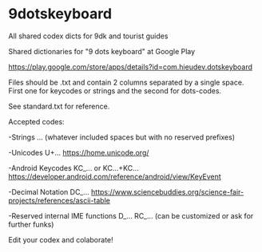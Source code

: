 # 9dotskeyboard
All shared codex dicts for 9dk and tourist guides

Shared dictionaries for "9 dots keyboard" at Google Play

https://play.google.com/store/apps/details?id=com.hieudev.dotskeyboard

Files should be .txt and contain 2 columns separated by a single space. First one for keycodes or strings and the second for dots-codes.

See standard.txt for reference.



Accepted codes:

-Strings ... (whatever included spaces but with no reserved prefixes)

-Unicodes U+... https://home.unicode.org/

-Android Keycodes KC_...  or KC...+KC... https://developer.android.com/reference/android/view/KeyEvent

-Decimal Notation DC_... https://www.sciencebuddies.org/science-fair-projects/references/ascii-table

-Reserved internal IME functions D_... RC_... (can be customized or ask for further funks)


Edit your codex and colaborate!
